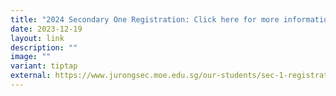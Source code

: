 ```yaml
---
title: "2024 Secondary One Registration: Click here for more information"
date: 2023-12-19
layout: link
description: ""
image: ""
variant: tiptap
external: https://www.jurongsec.moe.edu.sg/our-students/sec-1-registration/
---
```

